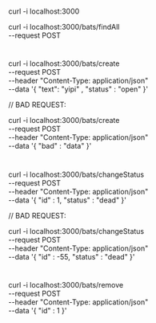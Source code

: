 #

curl -i localhost:3000

curl -i localhost:3000/bats/findAll \
--request POST

#

curl -i localhost:3000/bats/create \
--request POST \
--header "Content-Type: application/json" \
--data '{ "text": "yipi" , "status" : "open" }'

// BAD REQUEST:

curl -i localhost:3000/bats/create \
--request POST \
--header "Content-Type: application/json" \
--data '{ "bad" : "data" }'

#

curl -i localhost:3000/bats/changeStatus \
--request POST \
--header "Content-Type: application/json" \
--data '{ "id" : 1, "status" : "dead" }'

// BAD REQUEST:

curl -i localhost:3000/bats/changeStatus \
--request POST \
--header "Content-Type: application/json" \
--data '{ "id" : -55, "status" : "dead" }'

#

curl -i localhost:3000/bats/remove \
--request POST \
--header "Content-Type: application/json" \
--data '{ "id" : 1 }'

